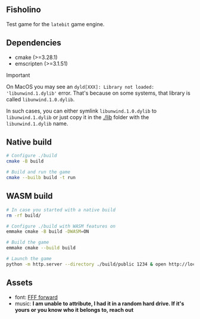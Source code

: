 Fisholino
---

Test game for the `latebit` game engine.

## Dependencies

* cmake (>=3.28.1)
* emscripten (>=3.1.51)

> [!IMPORTANT]  
> On MacOS you may see an `dyld[XXX]: Library not loaded: 'libunwind.1.dylib'` error.
> That's because on some systems, that library is called `libunwind.1.0.dylib`.
>
> In such cases, you can either symlink `libunwind.1.0.dylib` to `libunwind.1.dylib`
> or just copy it in the [./lib](`lib`) folder with the `libunwind.1.dylib` name.

## Native build

```sh
# Configure ./build
cmake -B build

# Build and run the game
cmake --builb build -t run
```

## WASM build

```sh
# In case you started with a native build
rm -rf build/

# Configure ./build with WASM features on
emmake cmake -B build -DWASM=ON

# Build the game
emmake cmake --build build

# Launch the game
python -m http.server --directory ./build/public 1234 & open http://localhost:1234
```

## Assets

* font: [FFF forward](https://www.1001fonts.com/fff-forward-font.html)
* music: **I am unable to attribute, I had it in a random hard drive. If it's yours or you know who it belongs to, reach out** 